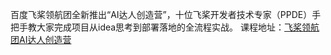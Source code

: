 百度飞桨领航团全新推出“AI达人创造营”，十位飞桨开发者技术专家（PPDE）手把手教大家完成项目从idea思考到部署落地的全流程实战。
课程地址：[飞桨领航团AI达人创造营](https://aistudio.baidu.com/aistudio/education/group/info/24607)

